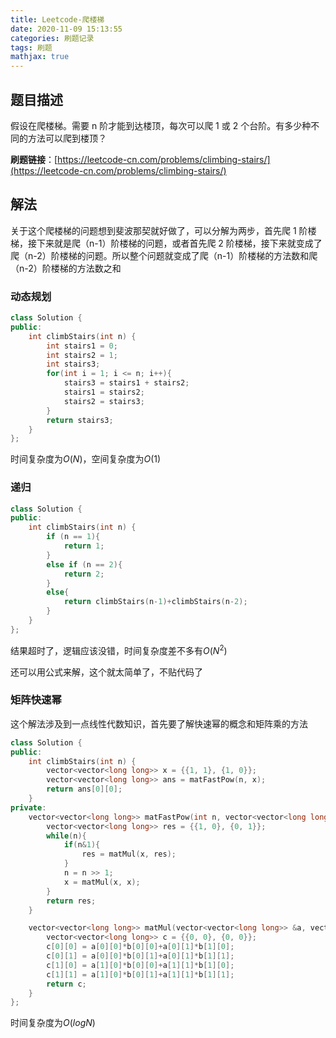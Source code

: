 ```yaml
---
title: Leetcode-爬楼梯
date: 2020-11-09 15:13:55
categories: 刷题记录
tags: 刷题
mathjax: true
---
```


## 题目描述

假设在爬楼梯。需要 n 阶才能到达楼顶，每次可以爬 1 或 2 个台阶。有多少种不同的方法可以爬到楼顶？

**刷题链接**：[https://leetcode-cn.com/problems/climbing-stairs/](https://leetcode-cn.com/problems/climbing-stairs/)

<!--more-->

## 解法

关于这个爬楼梯的问题想到斐波那契就好做了，可以分解为两步，首先爬 1 阶楼梯，接下来就是爬（n-1）阶楼梯的问题，或者首先爬 2 阶楼梯，接下来就变成了爬（n-2）阶楼梯的问题。所以整个问题就变成了爬（n-1）阶楼梯的方法数和爬（n-2）阶楼梯的方法数之和

### 动态规划

```C++
class Solution {
public:
    int climbStairs(int n) {
        int stairs1 = 0;
        int stairs2 = 1;
        int stairs3;
        for(int i = 1; i <= n; i++){
            stairs3 = stairs1 + stairs2;
            stairs1 = stairs2;
            stairs2 = stairs3;
        }
        return stairs3;
    }
};
```

时间复杂度为$O(N)$，空间复杂度为$O(1)$

### 递归

```C++
class Solution {
public:
    int climbStairs(int n) {
        if (n == 1){
            return 1;
        }
        else if (n == 2){
            return 2;
        }
        else{
            return climbStairs(n-1)+climbStairs(n-2);
        }
    }
};
```

结果超时了，逻辑应该没错，时间复杂度差不多有$O(N^2)$

还可以用公式来解，这个就太简单了，不贴代码了

### 矩阵快速幂

这个解法涉及到一点线性代数知识，首先要了解快速幂的概念和矩阵乘的方法

```C++
class Solution {
public:
    int climbStairs(int n) {
        vector<vector<long long>> x = {{1, 1}, {1, 0}};
        vector<vector<long long>> ans = matFastPow(n, x);
        return ans[0][0];
    }
private:
    vector<vector<long long>> matFastPow(int n, vector<vector<long long>> &x){
        vector<vector<long long>> res = {{1, 0}, {0, 1}};
        while(n){
            if(n&1){
                res = matMul(x, res);
            }
            n = n >> 1;
            x = matMul(x, x);
        }
        return res;
    }

    vector<vector<long long>> matMul(vector<vector<long long>> &a, vector<vector<long long>>&b){
        vector<vector<long long>> c = {{0, 0}, {0, 0}};
        c[0][0] = a[0][0]*b[0][0]+a[0][1]*b[1][0];
        c[0][1] = a[0][0]*b[0][1]+a[0][1]*b[1][1];
        c[1][0] = a[1][0]*b[0][0]+a[1][1]*b[1][0];
        c[1][1] = a[1][0]*b[0][1]+a[1][1]*b[1][1];
        return c;
    }
};
```

时间复杂度为$O(logN)$
